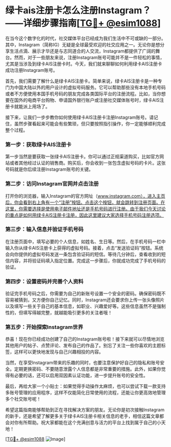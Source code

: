 # 绿卡ais注册卡怎么注册Instagram？——详细步骤指南[[TG💪+ @esim1088](https://t.me/s/esim1088)]

在当今这个数字化的时代，社交媒体平台已经成为我们生活中不可或缺的一部分。其中，Instagram（简称IG）无疑是全球最受欢迎的社交应用之一。无论你是想分享生活点滴、展示才华还是与志同道合的人交流，Instagram都提供了广阔的舞台。然而，对于一些朋友来说，注册Instagram账号可能并不是一件轻松的事情，尤其是当涉及到绿卡AIS注册卡时。今天，我们就来聊聊如何利用绿卡AIS注册卡成功注册Instagram账号。

首先，我们需要了解什么是绿卡AIS注册卡。简单来说，绿卡AIS注册卡是一种专门为中国大陆以外的用户设计的虚拟号码服务。它可以帮助那些没有本地手机号码或者不方便使用本国手机号码的朋友完成各类国际平台的注册流程。比如，当你想要在国外的电商平台购物、申请国外银行账户或注册社交媒体账号时，绿卡AIS注册卡就能派上用场了。

接下来，让我们一步步教你如何使用绿卡AIS注册卡注册Instagram账号。请记住，虽然步骤看起来可能会有些繁琐，但只要按照指引操作，你一定能够顺利完成整个过程。

### 第一步：获取绿卡AIS注册卡

第一步当然是要获取一张绿卡AIS注册卡。你可以通过正规渠道购买，比如官方网站或者其他经过认证的销售商。购买后，你会收到一张包含虚拟号码的卡片。这张号码就是你后续注册Instagram账号的关键。

### 第二步：访问Instagram官网并点击注册

打开你的浏览器，输入Instagram的官方网址（www.instagram.com），进入主页后，你会看到右上角有一个“注册”按钮。点击这个按钮，就会跳转到注册页面。在这里，你需要选择是使用电子邮件地址还是手机号码进行注册。由于我们今天讨论的重点是如何用绿卡AIS注册卡注册，因此这里建议大家选择手机号码注册选项。

### 第三步：输入信息并验证手机号码

在注册页面中，填写必要的个人信息，如姓名、生日等。然后，在手机号码一栏中输入你从绿卡AIS注册卡上获得的虚拟号码。接着，点击“发送验证码”按钮。系统会向你提供的虚拟号码发送一条包含验证码的短信。等待几分钟后，查看收到的短信内容，并将验证码填入指定位置。完成这一步骤后，你就成功完成了手机号码的验证。

### 第四步：设置密码并完善个人资料

验证完手机号码之后，你需要为自己的新账号设置一个安全的密码。确保密码既不容易被猜到，又方便你自己记忆。同时，Instagram还会要求你上传一张头像照片以及填写一些关于自己的基本信息，如职业、兴趣爱好等。这些信息虽然不是强制性的，但填写得越完整，就越能吸引更多的关注者哦！

### 第五步：开始探索Instagram世界

恭喜！现在你已经成功创建了自己的Instagram账号啦！接下来就可以尽情地浏览其他用户的帖子、点赞评论、发布自己的作品了。别忘了关注一些你喜欢的主题标签，这样可以更快地发现与自己兴趣相投的内容。

当然，在享受Instagram带来的乐趣的同时，也要注意保护好自己的隐私和账号安全。定期更换密码、不要随意泄露个人信息都是非常重要的措施。此外，如果你觉得有必要的话，还可以启用双因素认证功能，进一步提升账号的安全性。

最后，再给大家一个小贴士：如果觉得手动操作太麻烦，也可以尝试下载一款支持多账号管理的应用程序，这样不仅能简化日常使用的流程，还能让你更高效地管理多个社交账号呢！

希望这篇指南能够帮助到正在寻找解决方案的朋友。无论你是初次接触Instagram的新手，还是希望了解更多关于绿卡AIS注册卡相关信息的老手，相信这篇文章都会对你有所帮助。祝大家都能在这个充满创意与活力的平台上找到属于自己的小天地！

[[TG💪+ @esim1088](https://t.me/s/esim1088) ![Image](https://i.postimg.cc/4NQfJmqS/Snipaste-2025-05-13-00-14-12.png)]